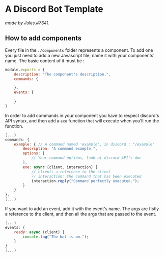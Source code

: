# A Discord Bot Template
*made by Jules.#7341.*

## How to add components

Every file in the `./components` folder represents a component. To add one you just need to add a new Javascript file, name it with your components' name. The basic content of it must be :
```javascript
module.exports = {
    description: "The component's description.",
    commands: {

    },
    events: {
        
    }    
}
```
In order to add commands in your component you have to respect discord's API syntax, and then add a `exe` function that will execute when you'll run the function.
```js
(...)
commands: {
    example: { // A command named 'example', in discord : "/example"
        description: "A command example.",
        options: [
            // Your command options, look at discord API's doc
        ],
        exe: async (client, interaction) {
            // client: a reference to the client
            // interaction: the command that has been executed
            interaction.reply("Command perfectly executed.");
        }
    }
},
(...)
```
If you want to add an event, add it with the event's name. The args are fistly a reference to the client, and then all the args that are passed to the event.
```js
(...)
events: {
    ready: async (client) {
        console.log("The bot is on.");
    }
}
(...)
```
